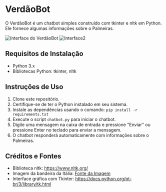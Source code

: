 # VerdãoBot

O VerdãoBot é um chatbot simples construído com tkinter e nltk em Python. Ele fornece algumas informações sobre o Palmeiras.

![Interface do VerdãoBot](https://github.com/manuggetts/chatbot1/assets/141872152/2b1f6036-ae67-44d8-b39e-7323860c256d) ![Interface2](https://github.com/manuggetts/chatbot1/assets/141872152/ec918730-ccb8-43b4-83ff-ece8594a180b)


## Requisitos de Instalação

- Python 3.x
- Bibliotecas Python: tkinter, nltk

## Instruções de Uso

1. Clone este repositório.
2. Certifique-se de ter o Python instalado em seu sistema.
3. Instale as dependências usando o comando: `pip install -r requirements.txt`
4. Execute o script `chatbot.py` para iniciar o chatbot.
5. Digite uma mensagem na caixa de entrada e pressione "Enviar" ou pressione Enter no teclado para enviar a mensagem.
6. O chatbot responderá automaticamente com informações sobre o Palmeiras.

## Créditos e Fontes

- Biblioteca nltk: https://www.nltk.org/
- Imagem da bandeira da Itália: [Fonte da Imagem](https://static.todamateria.com.br/upload/ba/nd/bandeiraitalianatricolor-cke.jpg)
- Interface gráfica com Tkinter: https://docs.python.org/pt-br/3/library/tk.html
